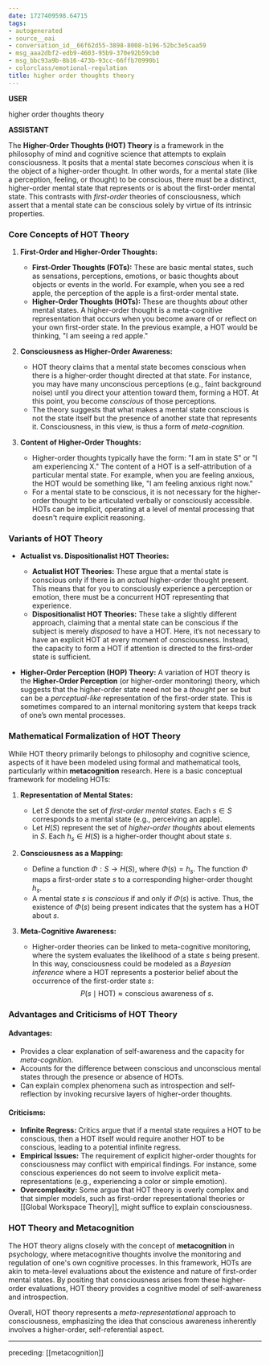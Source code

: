 ```yaml
---
date: 1727409598.64715
tags:
- autogenerated
- source__oai
- conversation_id__66f62d55-3898-8008-b196-52bc3e5caa59
- msg_aaa2dbf2-edb9-4603-95b9-370e92b59cb0
- msg_bbc93a9b-8b16-473b-93cc-66ffb70990b1
- colorclass/emotional-regulation
title: higher order thoughts theory
---
```


**USER**

higher order thoughts theory


**ASSISTANT**

The **Higher-Order Thoughts (HOT) Theory** is a framework in the philosophy of mind and cognitive science that attempts to explain consciousness. It posits that a mental state becomes *conscious* when it is the object of a higher-order thought. In other words, for a mental state (like a perception, feeling, or thought) to be conscious, there must be a distinct, higher-order mental state that represents or is about the first-order mental state. This contrasts with *first-order* theories of consciousness, which assert that a mental state can be conscious solely by virtue of its intrinsic properties.

### Core Concepts of HOT Theory
1. **First-Order and Higher-Order Thoughts:**
   - **First-Order Thoughts (FOTs):** These are basic mental states, such as sensations, perceptions, emotions, or basic thoughts about objects or events in the world. For example, when you see a red apple, the perception of the apple is a first-order mental state.
   - **Higher-Order Thoughts (HOTs):** These are thoughts *about* other mental states. A higher-order thought is a meta-cognitive representation that occurs when you become aware of or reflect on your own first-order state. In the previous example, a HOT would be thinking, "I am seeing a red apple."

2. **Consciousness as Higher-Order Awareness:**
   - HOT theory claims that a mental state becomes conscious when there is a higher-order thought directed at that state. For instance, you may have many unconscious perceptions (e.g., faint background noise) until you direct your attention toward them, forming a HOT. At this point, you become *conscious* of those perceptions.
   - The theory suggests that what makes a mental state conscious is not the state itself but the presence of another state that represents it. Consciousness, in this view, is thus a form of *meta-cognition*.

3. **Content of Higher-Order Thoughts:**
   - Higher-order thoughts typically have the form: "I am in state S" or "I am experiencing X." The content of a HOT is a self-attribution of a particular mental state. For example, when you are feeling anxious, the HOT would be something like, "I am feeling anxious right now."
   - For a mental state to be conscious, it is not necessary for the higher-order thought to be articulated verbally or consciously accessible. HOTs can be implicit, operating at a level of mental processing that doesn't require explicit reasoning.

### **Variants of HOT Theory**
- **Actualist vs. Dispositionalist HOT Theories:**
  - **Actualist HOT Theories:** These argue that a mental state is conscious only if there is an *actual* higher-order thought present. This means that for you to consciously experience a perception or emotion, there must be a concurrent HOT representing that experience.
  - **Dispositionalist HOT Theories:** These take a slightly different approach, claiming that a mental state can be conscious if the subject is merely *disposed* to have a HOT. Here, it’s not necessary to have an explicit HOT at every moment of consciousness. Instead, the capacity to form a HOT if attention is directed to the first-order state is sufficient.

- **Higher-Order Perception (HOP) Theory:** A variation of HOT theory is the **Higher-Order Perception** (or higher-order monitoring) theory, which suggests that the higher-order state need not be a *thought* per se but can be a *perceptual-like* representation of the first-order state. This is sometimes compared to an internal monitoring system that keeps track of one’s own mental processes.

### **Mathematical Formalization of HOT Theory**
While HOT theory primarily belongs to philosophy and cognitive science, aspects of it have been modeled using formal and mathematical tools, particularly within **metacognition** research. Here is a basic conceptual framework for modeling HOTs:

1. **Representation of Mental States:**
   - Let $S$ denote the set of *first-order mental states*. Each $s \in S$ corresponds to a mental state (e.g., perceiving an apple).
   - Let $H(S)$ represent the set of *higher-order thoughts* about elements in $S$. Each $h_s \in H(S)$ is a higher-order thought about state $s$.

2. **Consciousness as a Mapping:**
   - Define a function $\Phi: S \to H(S)$, where $\Phi(s) = h_s$. The function $\Phi$ maps a first-order state $s$ to a corresponding higher-order thought $h_s$. 
   - A mental state $s$ is *conscious* if and only if $\Phi(s)$ is active. Thus, the existence of $\Phi(s)$ being present indicates that the system has a HOT about $s$.

3. **Meta-Cognitive Awareness:**
   - Higher-order theories can be linked to meta-cognitive monitoring, where the system evaluates the likelihood of a state $s$ being present. In this way, consciousness could be modeled as a *Bayesian inference* where a HOT represents a posterior belief about the occurrence of the first-order state $s$:
     $$ P(s \mid \text{HOT}) \approx \text{conscious awareness of } s.$$

### **Advantages and Criticisms of HOT Theory**
#### **Advantages:**
- Provides a clear explanation of self-awareness and the capacity for *meta-cognition*.
- Accounts for the difference between conscious and unconscious mental states through the presence or absence of HOTs.
- Can explain complex phenomena such as introspection and self-reflection by invoking recursive layers of higher-order thoughts.

#### **Criticisms:**
- **Infinite Regress:** Critics argue that if a mental state requires a HOT to be conscious, then a HOT itself would require another HOT to be conscious, leading to a potential infinite regress.
- **Empirical Issues:** The requirement of explicit higher-order thoughts for consciousness may conflict with empirical findings. For instance, some conscious experiences do not seem to involve explicit meta-representations (e.g., experiencing a color or simple emotion).
- **Overcomplexity:** Some argue that HOT theory is overly complex and that simpler models, such as first-order representational theories or [[Global Workspace Theory]], might suffice to explain consciousness.

### **HOT Theory and Metacognition**
The HOT theory aligns closely with the concept of **metacognition** in psychology, where metacognitive thoughts involve the monitoring and regulation of one's own cognitive processes. In this framework, HOTs are akin to meta-level evaluations about the existence and nature of first-order mental states. By positing that consciousness arises from these higher-order evaluations, HOT theory provides a cognitive model of self-awareness and introspection. 

Overall, HOT theory represents a *meta-representational* approach to consciousness, emphasizing the idea that conscious awareness inherently involves a higher-order, self-referential aspect.


---

preceding: [[metacognition]]